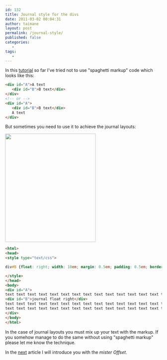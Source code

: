 ```yaml
---
id: 132
title: Journal style for the divs
date: 2011-03-02 00:04:31
author: taimane
layout: post
permalink: /journal-style/
published: false
categories:
   -
tags:
   -
---
```

In this <a href="https://programming-review.com/cssdivs/">tutorial</a> so far I've tried not to use "spaghetti markup" code which looks like this:

```html
<div id="A">A text
   <div id="B">B text</div>
</div>
<!-- or -->
<div id="A">
   <div id="B">B text</div>
   A text
</div>
```


But sometimes you need to use it to achieve the journal layouts:



<a href="https://programming-review.com/wp-content/uploads/2011/03/floatright.png"><img src="https://programming-review.com/wp-content/uploads/2011/03/floatright.png" alt="" title="floatright" width="291" height="348" class="aligncenter size-full wp-image-133" /></a>

 
```html
<html> 
<head> 
<style type="text/css">

div#B {float: right; width: 10em; margin: 0.5em; padding: 0.5em; border: 1px solid;}

</style> 
</head>
<body>
<div id="A">
text text text text text text text text text text text text text text text text text text text text 
<div id="B">journal float right</div>
text text text text text text text text text text text text text text text text text text text text 
text text text text text text text text text text text text text text text text text text text text 
</div>
</body>
</html>
```

In the case of journal layouts you must mix up your text with the markup. If you somehow manage to do the same without using "spaghetti markup" please let me know the technique. 

In the <a href="https://programming-review.com/offset/">next</a> article I will introduce you with the _mister Offset_.

  

